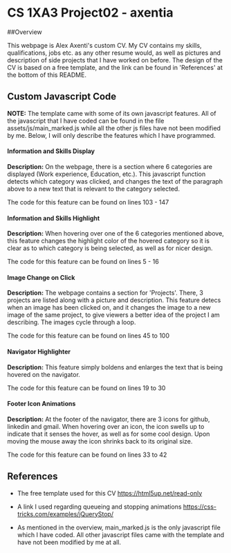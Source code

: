 # CS 1XA3 Project02 - axentia

##Overview

This webpage is Alex Axenti's custom CV. My CV contains my skills, qualifications, jobs etc. as any other resume would, as well as 
pictures and description of side projects that I have worked on before. The design of the CV is based on a free template, and the
link can be found in 'References' at the bottom of this README.

## Custom Javascript Code

**NOTE:** The template came with some of its own javascript features. All of the javascript that I have coded can be found in
the file assets/js/main_marked.js while all the other js files have not been modified by me. Below, I will only describe the 
features which I have programmed.

#### Information and Skills Display

**Description:** On the webpage, there is a section where 6 categories are displayed (Work experience, Education, etc.). This
javascript function detects which category was clicked, and changes the text of the paragraph above to a new text that is 
relevant to the category selected.

The code for this feature can be found on lines 103 - 147

#### Information and Skills Highlight

**Description:** When hovering over one of the 6 categories mentioned above, this feature changes the highlight color of the hovered
category so it is clear as to which category is being selected, as well as for nicer design.

The code for this feature can be found on lines 5 - 16

#### Image Change on Click

**Description:** The webpage contains a section for 'Projects'. There, 3 projects are listed along with a picture and description.
This feature detecs when an image has been clicked on, and it changes the image to a new image of the same project, to give viewers
a better idea of the project I am describing. The images cycle through a loop.

The code for this feature can be found on lines 45 to 100

#### Navigator Highlighter

**Description:** This feature simply boldens and enlarges the text that is being hovered on the navigator.

The code for this feature can be found on lines 19 to 30

#### Footer Icon Animations

**Description:** At the footer of the navigator, there are 3 icons for github, linkedin and gmail. When hovering over an icon,
the icon swells up to indicate that it senses the hover, as well as for some cool design. Upon moving the mouse away the icon
shrinks back to its original size.

The code for this feature can be found on lines 33 to 42

## References

- The free template used for this CV 
https://html5up.net/read-only

- A link I used regarding queueing and stopping animations
https://css-tricks.com/examples/jQueryStop/

- As mentioned in the overview, main_marked.js is the only javascript file which I have coded. All other javascript files came
with the template and have not been modified by me at all.
